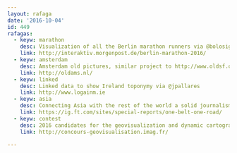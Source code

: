 ```yaml
---
layout: rafaga
date: '2016-10-04'
id: 449
rafagas:
  - keyw: marathon
    desc: Visualization of all the Berlin marathon runners via @bolosig
    link: http://interaktiv.morgenpost.de/berlin-marathon-2016/
  - keyw: amsterdam
    desc: Amsterdam old pictures, similar project to http://www.oldsf.org and http://www.oldnyc.org/
    link: http://oldams.nl/
  - keyw: linked
    desc: Linked data to show Ireland toponymy via @jpallares
    link: http://www.logainm.ie
  - keyw: asia
    desc: Connecting Asia with the rest of the world a solid journalism with maps example
    link: https://ig.ft.com/sites/special-reports/one-belt-one-road/
  - keyw: contest
    desc: 2016 candidates for the geovisualization and dynamic cartographies contest
    link: http://concours-geovisualisation.imag.fr/

---
```



